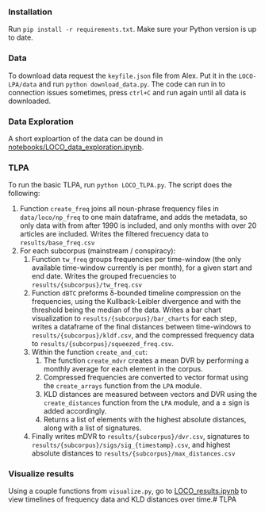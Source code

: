### Installation

Run `pip install -r requirements.txt`. Make sure your Python version is up to date. 

### Data

To download data request the `keyfile.json` file from Alex. Put it in the `LOCO-LPA/data` and run `python download_data.py`. The code can run in to connection issues sometimes, press `ctrl+C` and run again until all data is downloaded. 

### Data Exploration

A short exploartion of the data can be dound in [notebooks/LOCO_data_exploration.ipynb](LOCO_data_exploration.ipynb).


### TLPA
To run the basic TLPA, run `python LOCO_TLPA.py`. The script does the following:
1. Function `create_freq` joins all noun-phrase frequency files in `data/loco/np_freq` to one main dataframe, and adds the metadata, so only data with from after 1990 is included, and only months with over 20 articles are included. Writes the filtered frecuency data to `results/base_freq.csv`
2. For each subcorpus (mainstream / conspiracy):
   1. Function `tw_freq` groups frequencies per time-window (the only available time-window currently is per month), for a given start and end date. Writes the grouped frecuencies to `results/{subcorpus}/tw_freq.csv`
   2. Function `dBTC` preforms δ-bounded timeline compression on the frequencies, using the Kullback-Leibler divergence and with the threshold being the median of the data. Writes a bar chart visualization to `results/{subcorpus}/bar_charts` for each step, writes a dataframe of the final distances between time-windows to `results/{subcorpus}/kldf.csv`, and the compressed frequency data to `results/{subcorpus}/squeezed_freq.csv`.
   3. Within the function `create_and_cut`:
      1.  The function `create_mdvr` creates a mean DVR by performing a monthly average for each element in the corpus.
      2.  Compressed frequencies are converted to vector format using the `create_arrays` function from the `LPA` module.
      3.  KLD distances are measured between vectors and DVR using the `create_distances` function from the `LPA` module, and a ± sign is added accordingly.
      4.  Returns a list of elements with the highest absolute distances, along with a list of signatures.
   4. Finally writes mDVR to `results/{subcorpus}/dvr.csv`, signatures to `results/{subcorpus}/sigs/sig_{timestamp}.csv`, and highest absolute distances to `results/{subcorpus}/max_distances.csv`

### Visualize results
Using a couple functions from `visualize.py`, go to [LOCO_results.ipynb](LOCO_results.ipynb) to view timelines of frequency data and KLD distances over time.# TLPA
